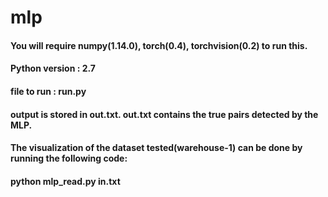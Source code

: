 # mlp

#### You will require numpy(1.14.0), torch(0.4), torchvision(0.2) to run this.

#### Python version : 2.7

#### file to run : run.py

#### output is stored in out.txt. out.txt contains the true pairs detected by the MLP.
#### The visualization of the dataset tested(warehouse-1) can be done by running the following code:
#### python mlp_read.py in.txt
